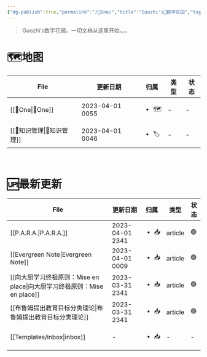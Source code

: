 ```yaml
---
{"dg-publish":true,"permalink":"/🌿One/","title":"Guozhi's🌿数字花园","tags":["🗺","gardenEntry","gardenEntry","gardenEntry","gardenEntry"]}
---
```


  
> Guozhi‘s数字花园，一切文档从这里开始。。。

# 🗺地图
| File                  | 更新日期            | 归属                   | 类型 | 状态 |
| --------------------- | --------------- | -------------------- | -- | -- |
| [[🌿One\|🌿One]]   | 2023-04-01 0055 | <ul><li>🗺</li></ul> | \- | \- |
| [[🥇知识管理\|🥇知识管理]] | 2023-04-01 0046 | <ul><li>🏷</li></ul> | \- | \- |

</br>

# 🆙最新更新
| File                                                    | 更新日期            | 归属                   | 类型      | 状态 |
| ------------------------------------------------------- | --------------- | -------------------- | ------- | -- |
| [[P.A.R.A.\|P.A.R.A.]]                               | 2023-04-01 2341 | <ul><li>📥</li></ul> | article | 🟢 |
| [[Evergreen Note\|Evergreen Note]]                   | 2023-04-01 0009 | <ul><li>📥</li></ul> | article | 🟢 |
| [[向大厨学习终极原则：Mise en place\|向大厨学习终极原则：Mise en place]] | 2023-03-31 2341 | <ul><li>📥</li></ul> | article | 🟢 |
| [[布鲁姆提出教育目标分类理论\|布鲁姆提出教育目标分类理论]]                     | 2023-03-31 2341 | <ul><li>📥</li></ul> | article | 🟢 |
| [[Templates/inbox\|inbox]]                           | \-              | <ul><li>📥</li></ul> | \-      | \- |
